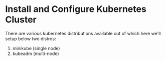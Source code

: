 # Install and Configure Kubernetes Cluster

There are various kubernetes distributions available out of which here we'll setup below two distros:
  1) minikube (single node)
  2) kubeadm (multi-node)


